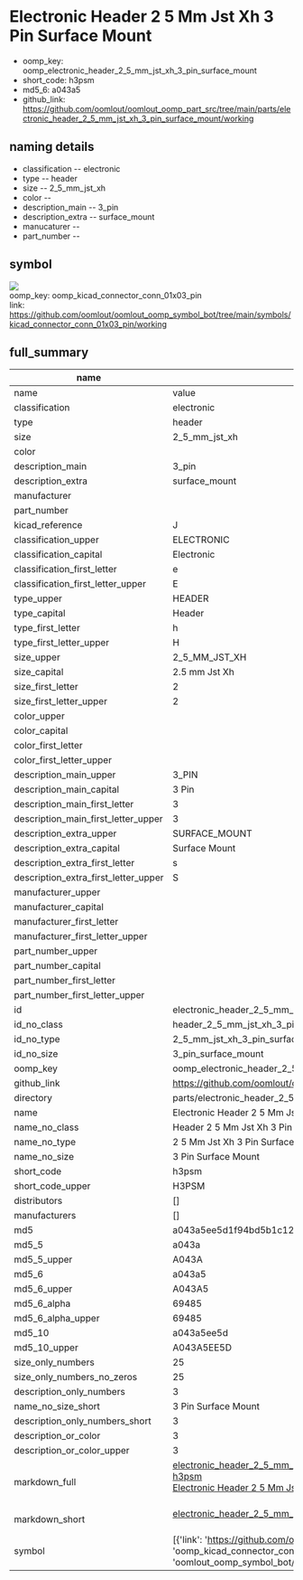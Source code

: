 # Electronic Header 2 5 Mm Jst Xh 3 Pin Surface Mount

  
* oomp_key: oomp_electronic_header_2_5_mm_jst_xh_3_pin_surface_mount 
* short_code: h3psm
* md5_6: a043a5  
* github_link: https://github.com/oomlout/oomlout_oomp_part_src/tree/main/parts/electronic_header_2_5_mm_jst_xh_3_pin_surface_mount/working  
## naming details
* classification -- electronic
* type -- header
* size -- 2_5_mm_jst_xh
* color -- 
* description_main -- 3_pin
* description_extra -- surface_mount
* manucaturer -- 
* part_number -- 



## symbol

![](symbol/{index}}/working/working_600.png)  
oomp_key: oomp_kicad_connector_conn_01x03_pin  
link: https://github.com/oomlout/oomlout_oomp_symbol_bot/tree/main/symbols/kicad_connector_conn_01x03_pin/working  


## full_summary
| name | value | 
| --- | --- | 
| name | value | 
| classification | electronic | 
| type | header | 
| size | 2_5_mm_jst_xh | 
| color |  | 
| description_main | 3_pin | 
| description_extra | surface_mount | 
| manufacturer |  | 
| part_number |  | 
| kicad_reference | J | 
| classification_upper | ELECTRONIC | 
| classification_capital | Electronic | 
| classification_first_letter | e | 
| classification_first_letter_upper | E | 
| type_upper | HEADER | 
| type_capital | Header | 
| type_first_letter | h | 
| type_first_letter_upper | H | 
| size_upper | 2_5_MM_JST_XH | 
| size_capital | 2.5 mm Jst Xh | 
| size_first_letter | 2 | 
| size_first_letter_upper | 2 | 
| color_upper |  | 
| color_capital |  | 
| color_first_letter |  | 
| color_first_letter_upper |  | 
| description_main_upper | 3_PIN | 
| description_main_capital | 3 Pin | 
| description_main_first_letter | 3 | 
| description_main_first_letter_upper | 3 | 
| description_extra_upper | SURFACE_MOUNT | 
| description_extra_capital | Surface Mount | 
| description_extra_first_letter | s | 
| description_extra_first_letter_upper | S | 
| manufacturer_upper |  | 
| manufacturer_capital |  | 
| manufacturer_first_letter |  | 
| manufacturer_first_letter_upper |  | 
| part_number_upper |  | 
| part_number_capital |  | 
| part_number_first_letter |  | 
| part_number_first_letter_upper |  | 
| id | electronic_header_2_5_mm_jst_xh_3_pin_surface_mount | 
| id_no_class | header_2_5_mm_jst_xh_3_pin_surface_mount | 
| id_no_type | 2_5_mm_jst_xh_3_pin_surface_mount | 
| id_no_size | 3_pin_surface_mount | 
| oomp_key | oomp_electronic_header_2_5_mm_jst_xh_3_pin_surface_mount | 
| github_link | https://github.com/oomlout/oomlout_oomp_part_src/tree/main/parts/electronic_header_2_5_mm_jst_xh_3_pin_surface_mount/working | 
| directory | parts/electronic_header_2_5_mm_jst_xh_3_pin_surface_mount | 
| name | Electronic Header 2 5 Mm Jst Xh 3 Pin Surface Mount | 
| name_no_class | Header 2 5 Mm Jst Xh 3 Pin Surface Mount | 
| name_no_type | 2 5 Mm Jst Xh 3 Pin Surface Mount | 
| name_no_size | 3 Pin Surface Mount | 
| short_code | h3psm | 
| short_code_upper | H3PSM | 
| distributors | [] | 
| manufacturers | [] | 
| md5 | a043a5ee5d1f94bd5b1c12d133cfd898 | 
| md5_5 | a043a | 
| md5_5_upper | A043A | 
| md5_6 | a043a5 | 
| md5_6_upper | A043A5 | 
| md5_6_alpha | 69485 | 
| md5_6_alpha_upper | 69485 | 
| md5_10 | a043a5ee5d | 
| md5_10_upper | A043A5EE5D | 
| size_only_numbers | 25 | 
| size_only_numbers_no_zeros | 25 | 
| description_only_numbers | 3 | 
| name_no_size_short | 3 Pin Surface Mount | 
| description_only_numbers_short | 3 | 
| description_or_color | 3 | 
| description_or_color_upper | 3 | 
| markdown_full | [electronic_header_2_5_mm_jst_xh_3_pin_surface_mount](https://github.com/oomlout/oomlout_oomp_part_src/tree/main/parts/electronic_header_2_5_mm_jst_xh_3_pin_surface_mount/working)<br>[h3psm](https://github.com/oomlout/oomlout_oomp_part_src/tree/main/parts/electronic_header_2_5_mm_jst_xh_3_pin_surface_mount/working)<br>[Electronic Header 2 5 Mm Jst Xh 3 Pin Surface Mount](https://github.com/oomlout/oomlout_oomp_part_src/tree/main/parts/electronic_header_2_5_mm_jst_xh_3_pin_surface_mount/working)<br><br> | 
| markdown_short | [electronic_header_2_5_mm_jst_xh_3_pin_surface_mount](https://github.com/oomlout/oomlout_oomp_part_src/tree/main/parts/electronic_header_2_5_mm_jst_xh_3_pin_surface_mount/working)<br><br> | 
| symbol | [{'link': 'https://github.com/oomlout/oomlout_oomp_symbol_bot/tree/main/symbols/kicad_connector_conn_01x03_pin', 'oomp_key': 'oomp_kicad_connector_conn_01x03_pin', 'directory': 'oomlout_oomp_symbol_bot/symbols/kicad_connector_conn_01x03_pin//working/working.kicad_sym', 'index': 0}] | 

